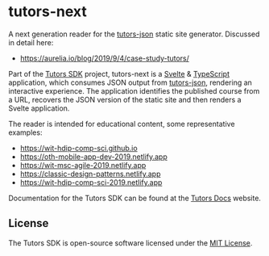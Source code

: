 # tutors-next

A next generation reader for the [tutors-json](https://github.com/tutors-sdk/tutors-json) static site generator. Discussed in detail here:

- <https://aurelia.io/blog/2019/9/4/case-study-tutors/>

Part of the [Tutors SDK](https://github.com/tutors-sdk) project, tutors-next is a [Svelte](https://svelte.dev/) & [TypeScript](https://www.typescriptlang.org/) application, which consumes JSON output from [tutors-json](https://github.com/tutors-sdk/tutors-json), rendering an interactive experience. The application identifies the published course from a URL, recovers the JSON version of the static site and then renders a Svelte application.

The reader is intended for educational content, some representative examples:

- <https://wit-hdip-comp-sci.github.io>
- <https://oth-mobile-app-dev-2019.netlify.app>
- <https://wit-msc-agile-2019.netlify.app>
- <https://classic-design-patterns.netlify.app>
- <https://wit-hdip-comp-sci-2019.netlify.app>

Documentation for the Tutors SDK can be found at the [Tutors Docs](http://tutors-docs.netlify.app/) website.

## License

The Tutors SDK is open-source software licensed under the [MIT License](https://github.com/atom/atom/blob/master/LICENSE.md).
